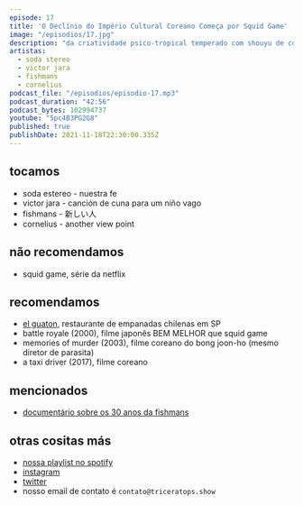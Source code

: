 ```yaml
---
episode: 17
title: 'O Declínio do Império Cultural Coreano Começa por Squid Game'
image: "/episodios/17.jpg"
description: "da criatividade psico-tropical temperado com shouyu de cornelius, ao legado cult da fishmans. de soda estereo e da potência do rock do terceiro mundo, às canções heróicas de victor jara..."
artistas:
  - soda stereo
  - victor jara
  - fishmans
  - cornelius
podcast_file: "/episodios/episodio-17.mp3"
podcast_duration: "42:56"
podcast_bytes: 102994737
youtube: "5pc4B3PG2G8"
published: true
publishDate: 2021-11-18T22:30:00.335Z
---
```

## tocamos

* soda estereo - nuestra fe
* victor jara - canción de cuna para um niño vago
* fishmans - 新しい人
* cornelius - another view point

## não recomendamos

* squid game, série da netflix

## recomendamos

* [el guaton](https://pt-br.facebook.com/ElGuatonRestaurante/), restaurante de empanadas chilenas em SP
* battle royale (2000), filme japonês BEM MELHOR que squid game
* memories of murder (2003), filme coreano do bong joon-ho (mesmo diretor de parasita)
* a taxi driver (2017), filme coreano

## mencionados

* [documentário sobre os 30 anos da fishmans](https://fishmans-movie.com/)

## otras cositas más

* [nossa playlist no spotify](https://open.spotify.com/playlist/0UiztKuga6LmTAxWTsUQdw?si=fb96026bc1994d90)
* [instagram](https://www.instagram.com/triceratops.show/)
* [twitter](https://twitter.com/TriceratopsShow/)
* nosso email de contato é `contato@triceratops.show`